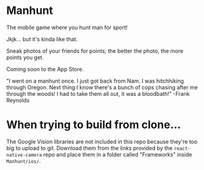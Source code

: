 # Manhunt
The mobile game where you hunt man for sport!

Jkjk... but it's kinda like that.

Sneak photos of your friends for points; the better the photo, the more points you get.

Coming soon to the App Store.

"I went on a manhunt once. I just got back from Nam. I was hitchhiking through Oregon. Next thing I know there's a bunch of cops chasing after me through the woods! I had to take them all out, it was a bloodbath!" -Frank Reynolds

# When trying to build from clone...
The Google Vision libraries are not included in this repo because they're too big to upload to git. Download them from the links provided by the `react-native-camera` repo and place them in a folder called "Frameworks" inside `Manhunt/ios/`.
